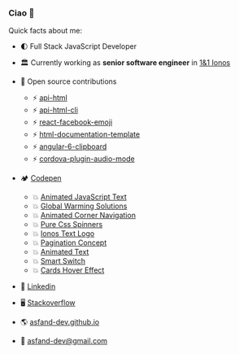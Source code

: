 ### Ciao 👋

Quick facts about me:
- 🌓 Full Stack JavaScript Developer
- 🏛 Currently working as <b>senior software engineer</b> in [1&1 Ionos](https://www.ionos.com/)
- 🌱 Open source contributions
  - ⚡ [api-html](https://asfand-dev.github.io/api-html/)
  - ⚡ [api-html-cli](https://www.npmjs.com/package/api-html)
  - ⚡ [react-facebook-emoji](https://www.npmjs.com/package/react-facebook-emoji)
  - ⚡ [html-documentation-template](https://asfand-dev.github.io/html-documentation-template/)
  - ⚡ [angular-6-clipboard](https://www.npmjs.com/package/angular-6-clipboard)
  - ⚡ [cordova-plugin-audio-mode](https://www.npmjs.com/package/cordova-plugin-audio-mode)
- 🏕️ [Codepen](https://codepen.io/asfandiyar)
  - 💥 [Animated JavaScript Text](https://codepen.io/asfandiyar/pen/QVRMVR)
  - 💥 [Global Warming Solutions](https://codepen.io/asfandiyar/pen/ZLyRXK)
  - 💥 [Animated Corner Navigation](https://codepen.io/asfandiyar/pen/oPrqWV)
  - 💥 [Pure Css Spinners](https://codepen.io/asfandiyar/pen/LRJQqw)
  - 💥 [Ionos Text Logo](https://codepen.io/asfandiyar/pen/qBBaJzN)
  - 💥 [Pagination Concept](https://codepen.io/asfandiyar/pen/qMzwRE)
  - 💥 [Animated Text](https://codepen.io/asfandiyar/pen/MBbaMz)
  - 💥 [Smart Switch](https://codepen.io/asfandiyar/pen/YzPEKLg)
  - 💥 [Cards Hover Effect](https://codepen.io/asfandiyar/pen/yLBQRzP)

- 🤝 [Linkedin](https://www.linkedin.com/in/asfandiyar-khan-a2a970b7/)
- 🖥 [Stackoverflow](https://stackoverflow.com/users/5829219/asfandiyar-khan)
- 🌎 [asfand-dev.github.io](https://asfand-dev.github.io)
- 💬 asfand-dev@gmail.com
